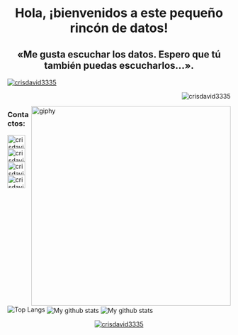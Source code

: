 <!--Titulos-->
<h1 align="center">Hola, ¡bienvenidos a este pequeño rincón de datos!</h1>
<h2 align="center">«Me gusta escuchar los datos. Espero que tú también puedas escucharlos...».</h2>
<!---->
<!--Logo de twitter-->
<p align="left"> <a href="https://twitter.com/crisdavid3335" target="blank"><img src="https://img.shields.io/twitter/follow/crisdavid3335?logo=twitter&style=flat-square" alt="crisdavid3335" /></a> </p>
<!---->
<!--Visitantes-->
<p align="right"> <img src="https://komarev.com/ghpvc/?username=crisdavid3335&label=Profile%20views&color=0e75b6&style=plastic" alt="crisdavid3335" /> </p>
<!---->
<!--Imagen Gift-->
<img align='right' src="https://cdn.dribbble.com/users/1292677/screenshots/6139167/media/5387dc7e035b3efe9d94516044de66a4.gif" width="450" alt="giphy">
<!---->
<!--Contactos-->
<h3 align="left">Contactos:</h3>
<p align="left">
<a href="https://twitter.com/crisdavid3335" target="blank"><img align="center" src="https://raw.githubusercontent.com/rahuldkjain/github-profile-readme-generator/master/src/images/icons/Social/twitter.svg" alt="crisdavid3335" height="30" width="40" /></a>
<a href="https://linkedin.com/in/crisdavid3335" target="blank"><img align="center" src="https://raw.githubusercontent.com/rahuldkjain/github-profile-readme-generator/master/src/images/icons/Social/linked-in-alt.svg" alt="crisdavid3335" height="30" width="40" /></a>
<a href="https://www.kaggle.com/cristianaltamirano/" target="blank"><img align="center" src="https://raw.githubusercontent.com/rahuldkjain/github-profile-readme-generator/master/src/images/icons/Social/kaggle.svg" alt="crisdavid3335" height="30" width="40" /></a>
<a href="https://www.hackerrank.com/crisdavid3335" target="blank"><img align="center" src="https://raw.githubusercontent.com/rahuldkjain/github-profile-readme-generator/master/src/images/icons/Social/hackerrank.svg" alt="crisdavid3335" height="30" width="40" /></a>
</p>
<!---->



![Top Langs](https://github-readme-stats.vercel.app/api/top-langs/?username=crisdavid3335&layout=default&theme=vue-dark&hide=html&hide_border=true&card_width=330)
<img align="center" src="https://github-readme-streak-stats.herokuapp.com?user=crisdavid3335&theme=vue-dark&hide_border=true&date_format=M%20j%5B%2C%20Y%5D" alt="My github stats" />
<img align="center" src="https://github-readme-stats.vercel.app/api?username=crisdavid3335&show_icons=true&include_all_commits=true&theme=cobalt&hide_border=true" alt="My github stats" />




<!--Trofeo de github-->
<p align="center"> <a href="https://github.com/ryo-ma/github-profile-trophy"><img src="https://github-profile-trophy.vercel.app/?username=crisdavid3335&theme=radical" alt="crisdavid3335" /></a> </p>
<!---->

